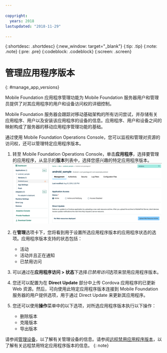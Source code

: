 ```yaml
---

copyright:
  years: 2018
lastupdated: "2018-11-29"

---
```


{:shortdesc: .shortdesc}
{:new_window: target="_blank"}
{:tip: .tip}
{:note: .note}
{:pre: .pre}
{:codeblock: .codeblock}
{:screen: .screen}

# 管理应用程序版本
{: #manage_app_versions}

Mobile Foundation 应用程序管理功能为 Mobile Foundation 服务器用户和管理员提供了对其应用程序的用户和设备访问权的详细控制。

Mobile Foundation 服务器会跟踪对移动基础架构的所有访问尝试，并存储有关应用程序、用户以及安装该应用程序的设备的信息。应用程序、用户和设备之间的映射构成了服务器的移动应用程序管理功能的基础。

通过使用 Mobile Foundation Operations Console，您可以监视和管理对资源的访问权，还可以管理特定应用程序版本。

1.  转至 Mobile Foundation Operations Console，单击**应用程序**，选择要管理的应用程序，从显示的**版本**列表中，选择您感兴趣的特定应用程序版本。
    ![管理应用程序版本](images/app_version_management.png)

2. 在**管理**选项卡下，您将看到用于设置所选应用程序版本的应用程序状态的选项。应用程序版本支持的状态包括：
   * 活动
   * 活动并且正在通知
   * 已禁用访问
3. 可以通过在**应用程序访问 > 状态**下选择*已禁用访问*选项来禁用应用程序版本。
4. 您还可以配置为在 **Direct Update** 部分中上传 Cordova 应用程序的已更新 Web 资源。然后，可向使用此特定应用程序版本连接到 Mobile Foundation 服务器的用户提供选项，用于通过 Direct Update 来更新其应用程序。
5. 您还可以使用**操作**菜单中的以下选项，对所选应用程序版本执行以下操作：
   *  删除版本
   *  克隆版本
   *  导出版本


请参阅[管理设备](manage_devices.html)，以了解有关管理设备的信息。请参阅[远程禁用应用程序版本](remote_disable_app_version.html)，以了解有关远程禁用特定应用程序版本的信息。
{: note}

